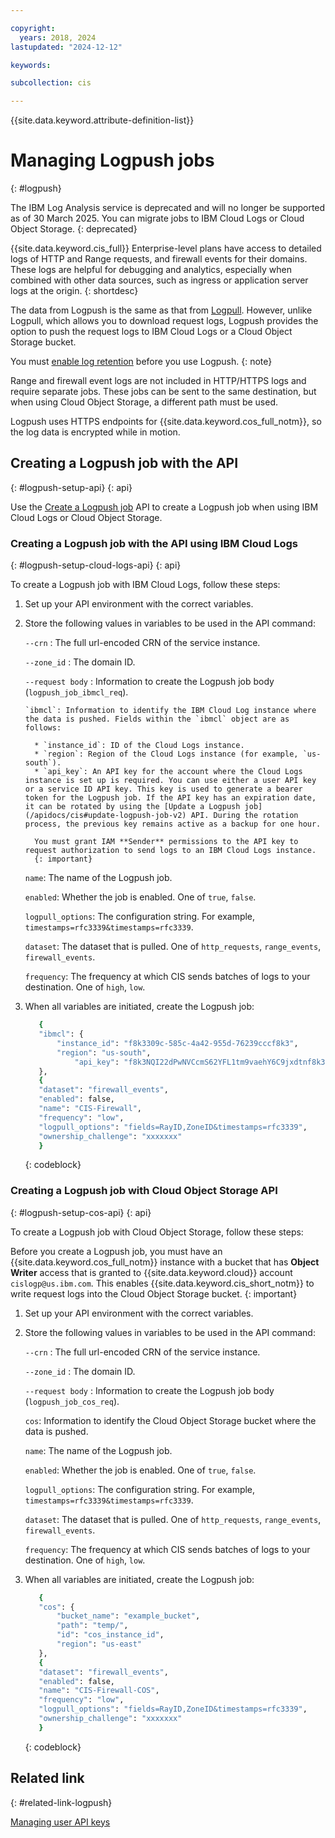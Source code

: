 ```yaml
---

copyright:
  years: 2018, 2024
lastupdated: "2024-12-12"

keywords:

subcollection: cis

---
```


{{site.data.keyword.attribute-definition-list}}

# Managing Logpush jobs
{: #logpush}

The IBM Log Analysis service is deprecated and will no longer be supported as of 30 March 2025. You can migrate jobs to IBM Cloud Logs or Cloud Object Storage.
{: deprecated}

{{site.data.keyword.cis_full}} Enterprise-level plans have access to detailed logs of HTTP and Range requests, and firewall events for their domains. These logs are helpful for debugging and analytics, especially when combined with other data sources, such as ingress or application server logs at the origin.
{: shortdesc}

The data from Logpush is the same as that from [Logpull](/docs/cis?topic=cis-logpull#logpull). However, unlike Logpull, which allows you to download request logs, Logpush provides the option to push the request logs to IBM Cloud Logs or a Cloud Object Storage bucket. 

You must [enable log retention](/docs/cis?topic=cis-logpull#log-retention) before you use Logpush.
{: note}

Range and firewall event logs are not included in HTTP/HTTPS logs and require separate jobs. These jobs can be sent to the same destination, but when using Cloud Object Storage, a different path must be used.

Logpush uses HTTPS endpoints for {{site.data.keyword.cos_full_notm}}, so the log data is encrypted while in motion.

## Creating a Logpush job with the API
{: #logpush-setup-api}
{: api}

Use the [Create a Logpush job](/apidocs/cis#create-logpush-job-v2) API to create a Logpush job when using IBM Cloud Logs or Cloud Object Storage.

### Creating a Logpush job with the API using IBM Cloud Logs
{: #logpush-setup-cloud-logs-api}
{: api}

To create a Logpush job with IBM Cloud Logs, follow these steps: 

1. Set up your API environment with the correct variables.
1. Store the following values in variables to be used in the API command:

   `--crn`
   :   The full url-encoded CRN of the service instance.

   `--zone_id`
  :   The domain ID.

   `--request body`
   :   Information to create the Logpush job body (`logpush_job_ibmcl_req`).  

       `ibmcl`: Information to identify the IBM Cloud Log instance where the data is pushed. Fields within the `ibmcl` object are as follows:

         * `instance_id`: ID of the Cloud Logs instance. 
         * `region`: Region of the Cloud Logs instance (for example, `us-south`).
         * `api_key`: An API key for the account where the Cloud Logs instance is set up is required. You can use either a user API key or a service ID API key. This key is used to generate a bearer token for the Logpush job. If the API key has an expiration date, it can be rotated by using the [Update a Logpush job](/apidocs/cis#update-logpush-job-v2) API. During the rotation process, the previous key remains active as a backup for one hour.
         
         You must grant IAM **Sender** permissions to the API key to request authorization to send logs to an IBM Cloud Logs instance.
         {: important}

      `name`: The name of the Logpush job.

      `enabled`: Whether the job is enabled. One of `true`, `false`.

      `logpull_options`: The configuration string. For example, `timestamps=rfc3339&timestamps=rfc3339`.

      `dataset`: The dataset that is pulled. One of `http_requests`, `range_events`, `firewall_events`.

      `frequency`: The frequency at which CIS sends batches of logs to your destination. One of `high`, `low`.

1. When all variables are initiated, create the Logpush job:

      ```sh
         {
         "ibmcl": { 
             "instance_id": "f8k3309c-585c-4a42-955d-76239cccf8k3", 
             "region": "us-south",
        	 	 "api_key": "f8k3NQI22dPwNVCcmS62YFL1tm9vaehY6C9jxdtnf8k3"
         },
         {
         "dataset": "firewall_events",
         "enabled": false,
         "name": "CIS-Firewall",
         "frequency": "low",
         "logpull_options": "fields=RayID,ZoneID&timestamps=rfc3339",
         "ownership_challenge": "xxxxxxx"
         }
      ```
      {: codeblock} 

### Creating a Logpush job with Cloud Object Storage API
{: #logpush-setup-cos-api}
{: api}

To create a Logpush job with Cloud Object Storage, follow these steps:

Before you create a Logpush job, you must have an {{site.data.keyword.cos_full_notm}} instance with a bucket that has **Object Writer** access that is granted to {{site.data.keyword.cloud}} account `cislogp@us.ibm.com`. This enables {{site.data.keyword.cis_short_notm}} to write request logs into the Cloud Object Storage bucket.
{: important}

1. Set up your API environment with the correct variables.
1. Store the following values in variables to be used in the API command:

   `--crn`
   :   The full url-encoded CRN of the service instance.

   `--zone_id`
  :   The domain ID.

   `--request body`
   :   Information to create the Logpush job body (`logpush_job_cos_req`).  

      `cos`: Information to identify the Cloud Object Storage bucket where the data is pushed.

      `name`: The name of the Logpush job.

      `enabled`: Whether the job is enabled. One of `true`, `false`.

      `logpull_options`: The configuration string. For example, `timestamps=rfc3339&timestamps=rfc3339`.

      `dataset`: The dataset that is pulled. One of `http_requests`, `range_events`, `firewall_events`.

      `frequency`: The frequency at which CIS sends batches of logs to your destination. One of `high`, `low`. 

1. When all variables are initiated, create the Logpush job:

      ```sh
         {
         "cos": {
             "bucket_name": "example_bucket",
             "path": "temp/",
             "id": "cos_instance_id",
             "region": "us-east"
         },
         {
         "dataset": "firewall_events",
         "enabled": false,
         "name": "CIS-Firewall-COS",
         "frequency": "low",
         "logpull_options": "fields=RayID,ZoneID&timestamps=rfc3339",
         "ownership_challenge": "xxxxxxx"
         }
      ```
      {: codeblock}


## Related link
{: #related-link-logpush}

[Managing user API keys]([/docs/account?topic=account-userapikey&interface=api)
